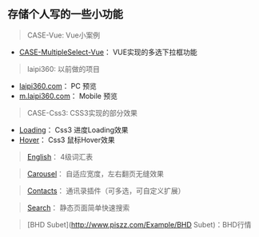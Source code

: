 ## 存储个人写的一些小功能

> CASE-Vue: Vue小案例
  - [CASE-MultipleSelect-Vue](http://www.piszz.com/Example/CASE-Vue/CASE-MultipleSelect-Vue)： VUE实现的多选下拉框功能

> laipi360: 以前做的项目
  - [laipi360.com](http://www.piszz.com/Example/laipi360/laipi360)： PC 预览
  - [m.laipi360.com](http://www.piszz.com/Example/laipi360/m.laipi360)： Mobile 预览

> CASE-Css3: CSS3实现的部分效果
  - [Loading](http://www.piszz.com/Example/CASE-Css3/Loading)： Css3 进度Loading效果
  - [Hover](http://www.piszz.com/Example/CASE-Css3/Hover)： Css3 鼠标Hover效果

> [English](http://www.piszz.com/Example/English)： 4级词汇表

> [Carousel](http://www.piszz.com/Example/Carousel)： 自适应宽度，左右翻页无缝效果

> [Contacts](http://www.piszz.com/Example/Contacts)： 通讯录插件（可多选，可自定义扩展）

> [Search](http://www.piszz.com/Example/Search)： 静态页面简单快速搜索

> [BHD Subet](http://www.piszz.com/Example/BHD Subet)：BHD行情
